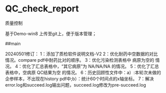 # QC_check_report
质量控制

基于Demo-win8 上传至git上，便于版本管理；

##main

20240501修订：
1：添加了质检软件说明文档-V2
2：优化耐药中空数据的对比情况。compare pdf中耐药比对的顺序。
3：优化污染检测表格中 病原为空的 情况。
4：优化了汇总表格中，“其它病原”为 NA/NA/NA 的情况。
5：优化了汇总表格中，空病原 QC结果为空 的情况。
6：历史回顾性文件中：a）:本轮次未做的企参样本，不出现在history pdf中;b）：统计60个时间点的x轴坐标。
7：解决error.log和succeed.log输出问题，succeed.log修改为pre-succeed.log


